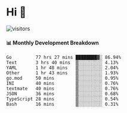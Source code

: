 # Hi 👋
 
![visitors](https://visitor-badge.glitch.me/badge?page_id=sorcererxw.sorcererx)

#### 📊 Monthly Development Breakdown

<!--START_SECTION:waka-->
```text
Go         77 hrs 27 mins ████████▓░ 86.94%
Text       3 hrs 40 mins  ▒░░░░░░░░░ 4.13%
YAML       1 hr 48 mins   ▒░░░░░░░░░ 2.04%
Other      1 hr 43 mins   ▒░░░░░░░░░ 1.93%
go.mod     50 mins        ▒░░░░░░░░░ 0.95%
INI        40 mins        ▒░░░░░░░░░ 0.76%
textmate   40 mins        ▒░░░░░░░░░ 0.76%
JSON       36 mins        ▒░░░░░░░░░ 0.68%
TypeScript 28 mins        ▒░░░░░░░░░ 0.54%
Bash       16 mins        ▒░░░░░░░░░ 0.31%
```
<!--END_SECTION:waka-->
